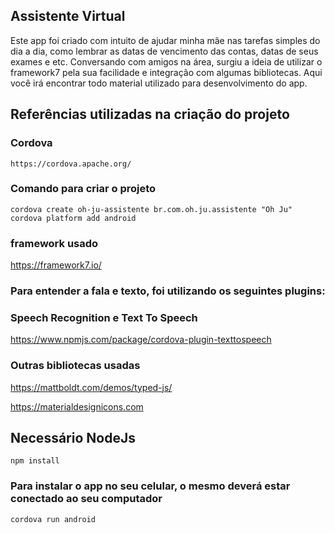 ## Assistente Virtual 

Este app foi criado com intuito de ajudar minha mãe nas tarefas simples do dia a dia, como lembrar as datas de vencimento das contas, datas de seus exames e etc. Conversando com amigos na área, surgiu a ideia de utilizar o framework7 pela sua facilidade e integração com algumas bibliotecas. Aqui você irá encontrar todo material  utilizado para desenvolvimento do app.


## Referências utilizadas na criação do projeto

### Cordova

```
https://cordova.apache.org/

```

### Comando para criar o projeto

```
cordova create oh-ju-assistente br.com.oh.ju.assistente "Oh Ju" cordova platform add android
```
### framework usado

https://framework7.io/

### Para entender a fala e texto, foi utilizando os seguintes plugins:

### Speech Recognition e Text To Speech

<https://www.npmjs.com/package/cordova-plugin-texttospeech>

### Outras bibliotecas usadas

<https://mattboldt.com/demos/typed-js/>

<https://materialdesignicons.com>

## Necessário NodeJs

```
npm install
```
### Para instalar o app no seu celular, o mesmo deverá estar conectado ao seu computador
```
cordova run android
